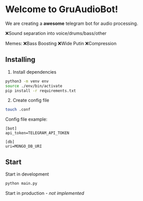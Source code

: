 # Welcome to GruAudioBot!

We are creating a **awesome** telegram bot for audio processing.

❌Sound separation into voice/drums/bass/other

Memes:
❌Bass Boosting
❌Wide Putin
❌Сompression

## Installing

1. Install dependencies

```bash
python3 -m venv env
source ./env/bin/activate
pip install -r requirements.txt
```

2. Create config file

```bash
touch .conf
```

Config file example:

```
[bot]
api_token=TELEGRAM_API_TOKEN

[db]
uri=MONGO_DB_URI
```

## Start

Start in development

```bash
python main.py
```

Start in production _- not implemented_
